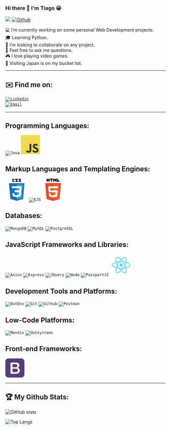 ### Hi there 👋 I'm Tiago 😀

![](https://visitor-badge.laobi.icu/badge?page_id=KyoukanPT.KyoukanPT) [![Github](https://img.shields.io/github/followers/KyoukanPT?label=Follow&style=social)](https://github.com/KyoukanPT)

💻 I’m currently working on some personal Web Development projects.<br>
🎓 Learning Python.<br>
🤝 I’m looking to collaborate on any project.<br>
💬 Feel free to ask me questions.<br>
🎮 I love playing video games.<br>
🗾 Visiting Japan is on my bucket list. 

<hr>

## ✉️ Find me on:

 <code><a href="https://www.linkedin.com/in/tiagohenriquesilva/" target="_blank" rel="noopener noreferrer"><img src="https://upload.wikimedia.org/wikipedia/commons/thumb/c/ca/LinkedIn_logo_initials.png/640px-LinkedIn_logo_initials.png" alt="Linkedin" height="51" style="vertical-align:top;"></a></code>
 <code><a href="mailto: tiagohenrique_1988@hotmail.com" target="_blank" rel="noopener noreferrer"> <img src="https://github.com/user-attachments/assets/cffc4318-87f4-4cdb-a7c1-61547932ab86" alt="Email" height="60" style="vertical-align:top;"></a></code>

<hr>

## Programming Languages:
<code><img src="https://images.vexels.com/media/users/3/166401/isolated/preview/b82aa7ac3f736dd78570dd3fa3fa9e24-java-programming-language-icon-by-vexels.png" alt="Java" height="70"></code>
<code><img src="https://raw.githubusercontent.com/github/explore/80688e429a7d4ef2fca1e82350fe8e3517d3494d/topics/javascript/javascript.png" alt="Javascript" height="60" width="60"></code> 

## Markup Languages and Templating Engines:

<code><img src="https://raw.githubusercontent.com/github/explore/80688e429a7d4ef2fca1e82350fe8e3517d3494d/topics/css/css.png" alt="CSS" height="70"></code>
<code><img src="https://kubik-rubik.de/images/joomla-extensions/ejs-logo-b300.png" alt="EJS" height="50" width="90"></code>
<code><img src="https://raw.githubusercontent.com/github/explore/80688e429a7d4ef2fca1e82350fe8e3517d3494d/topics/html/html.png" alt="HTML" height="70"></code>

## Databases:
<code><img src="https://img.icons8.com/color/452/mongodb.png" alt="MongoDB" height="70"></code>
<code><img src="https://upload.wikimedia.org/wikipedia/labs/8/8e/Mysql_logo.png" alt="MySQL" height="70"></code>
<code><img src="https://github.com/user-attachments/assets/d6e37543-0eb2-4407-b737-dc9160c50447" alt="PostgreSQL" height="70"></code>

## JavaScript Frameworks and Libraries:
<code><img src="https://upload.wikimedia.org/wikipedia/commons/thumb/d/d1/Axios_%28computer_library%29_logo.svg/768px-Axios_%28computer_library%29_logo.svg.png?20220213115456" alt="Axios" height="40" width="160"></code>
<code><img src="https://i.ibb.co/74ZtDSX/express-removebg-preview.png" alt="Express" height="60" width="130"></code>
<code><img src="https://cdn.iconscout.com/icon/free/png-512/jquery-10-1175155.png" alt="JQuery" height="70"></code> 
<code><img src="https://cdn.freebiesupply.com/logos/large/2x/nodejs-1-logo-png-transparent.png" alt="Node" height="70"></code>
<code><img src="https://avatars.githubusercontent.com/u/1160530?s=280&v=4" alt="PassportJS" height="70"></code>
<code><img src="https://raw.githubusercontent.com/github/explore/80688e429a7d4ef2fca1e82350fe8e3517d3494d/topics/react/react.png" alt="React" height="70"></code>

## Development Tools and Platforms:
<code><img src="https://encrypted-tbn0.gstatic.com/images?q=tbn:ANd9GcTHaNT3Fi8RMNUpPDk-Zddeo2FTvDN3Sye5AA&s" alt="DotEnv" height="80" width="80"></code>
<code><img src="https://i.pinimg.com/originals/6b/a5/e8/6ba5e8c2a205b64cbfdf5b25bd9e4c22.png" alt="Git" height="80" width="80"></code>
<code><img src="https://pngimg.com/uploads/github/github_PNG83.png" alt="Github" height="70"></code>
<code><img src="https://user-images.githubusercontent.com/7853266/44114706-9c72dd08-9fd1-11e8-8d9d-6d9d651c75ad.png" alt="Postman" height="65"></code>

## Low-Code Platforms:
<code><img src="https://asset.brandfetch.io/idBxdmVdhR/idpXDwbUME.jpeg" alt="Mendix" height="60" width="60"></code> 
<code><img src="https://media-01.imu.nl/storage/lowcode-experts.com/11828/outsystemsicon-260x260-1.png" alt="Outsystems" height="60" width="60"></code>

## Front-end Frameworks:
<code><img src="https://raw.githubusercontent.com/github/explore/80688e429a7d4ef2fca1e82350fe8e3517d3494d/topics/bootstrap/bootstrap.png" alt="Bootstrap" height="60" width="60"></code>

<hr>

## 🏆 My Github Stats:

![GitHub stats](https://github-readme-stats.vercel.app/api?username=KyoukanPT&show_icons=true&theme=tokyonight)

![Top Langs](https://github-readme-stats.vercel.app/api/top-langs/?username=KyoukanPT&theme=tokyonight)
